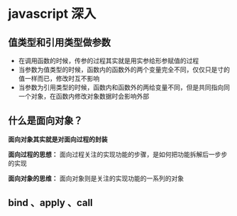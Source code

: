 # javascript 深入

## 值类型和引用类型做参数

- 在调用函数的时候，传参的过程其实就是用实参给形参赋值的过程
- 当参数为值类型的时候，函数内的函数外的两个变量完全不同，仅仅只是寸的值一样而已，修改时互不影响
- 当参数为引用类型的时候，函数内和函数外的两给变量不同，但是共同指向同一个对象，在函数内修改对象数据时会影响外部



## 什么是面向对象？

**面向对象其实就是对面向过程的封装**

**面向过程的思想：** 面向过程关注的实现功能的步骤，是如何把功能拆解后一步步的实现

**面向对象的思维：** 面向对象则是关注的实现功能的一系列的对象



## bind 、apply 、call


